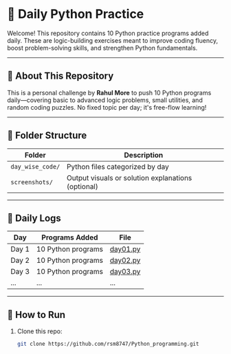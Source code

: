 # 🐍 Daily Python Practice

Welcome! This repository contains 10 Python practice programs added daily. These are logic-building exercises meant to improve coding fluency, boost problem-solving skills, and strengthen Python fundamentals.

---

## 🚀 About This Repository

This is a personal challenge by **Rahul More** to push 10 Python programs daily—covering basic to advanced logic problems, small utilities, and random coding puzzles. No fixed topic per day; it's free-flow learning!

---

## 📂 Folder Structure

| Folder | Description |
|--------|-------------|
| `day_wise_code/` | Python files categorized by day |
| `screenshots/` | Output visuals or solution explanations (optional) |

---

## 📅 Daily Logs

| Day | Programs Added | File |
|-----|----------------|------|
| Day 1 | 10 Python programs | [day01.py](day_wise_code/day01.py) |
| Day 2 | 10 Python programs | [day02.py](day_wise_code/day02.py) |
| Day 3 | 10 Python programs | [day03.py](day_wise_code/day03.py) |
| ... | ... | ... |

---

## 🔧 How to Run

1. Clone this repo:
   ```bash
   git clone https://github.com/rsm8747/Python_programming.git
